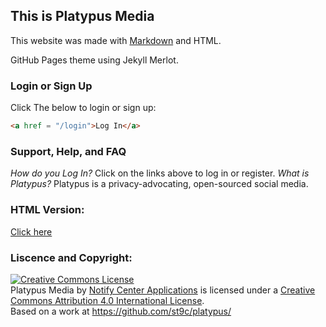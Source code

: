 ## This is Platypus Media

This website was made with [Markdown](https://markdownguide.org) and HTML.

GitHub Pages theme using Jekyll Merlot.

### Login or Sign Up

Click The below to login or sign up:
```HTML
<a href = "/login">Log In</a>
```

### Support, Help, and FAQ
_How do you Log In?_
Click on the links above to log in or register.
_What is Platypus?_
Platypus is a privacy-advocating, open-sourced social media.

### HTML Version: 
[Click here](/cdn/plt-html.html)

### Liscence and Copyright:

<a rel="license" href="http://creativecommons.org/licenses/by/4.0/"><img alt="Creative Commons License" style="border-width:0" src="https://i.creativecommons.org/l/by/4.0/88x31.png" /></a><br /><span xmlns:dct="http://purl.org/dc/terms/" property="dct:title">Platypus Media</span> by <a xmlns:cc="http://creativecommons.org/ns#" href="https://notifycenter-apps.glitch.me/" property="cc:attributionName" rel="cc:attributionURL">Notify Center Applications</a> is licensed under a <a rel="license" href="http://creativecommons.org/licenses/by/4.0/">Creative Commons Attribution 4.0 International License</a>.<br />Based on a work at <a xmlns:dct="http://purl.org/dc/terms/" href="https://github.com/st9c/platypus/" rel="dct:source">https://github.com/st9c/platypus/</a>

